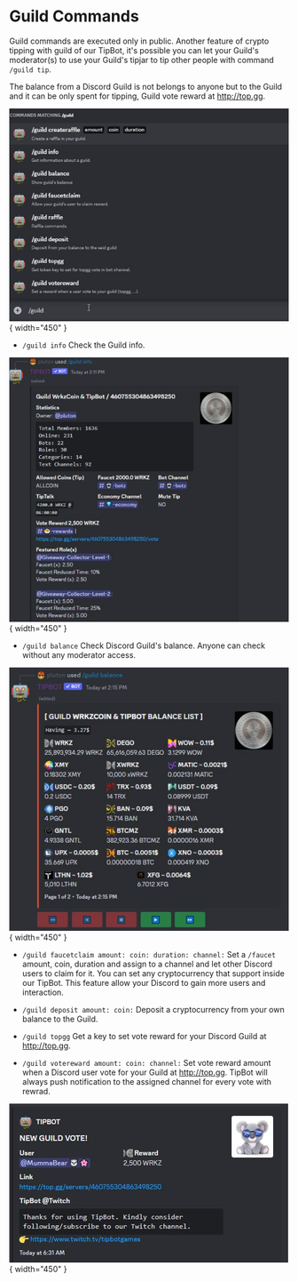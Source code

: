 # Guild Commands

Guild commands are executed only in public. Another feature of crypto tipping with guild of our TipBot, it's possible you can let your Guild's moderator(s) to use your Guild's tipjar to tip other people with command `/guild tip`.

The balance from a Discord Guild is not belongs to anyone but to the Guild and it can be only spent for tipping, Guild vote reward at <http://top.gg>.

![Guild Commands](img/static/guild-commands.jpg){ width="450" }

* `/guild info` Check the Guild info.

![Guild Info](img/static/guild-info.jpg){ width="450" }

* `/guild balance` Check Discord Guild's balance. Anyone can check without any moderator access.

![Guild Balance](img/static/guild-balance.jpg){ width="450" }

* `/guild faucetclaim amount: coin: duration: channel:` Set a `/faucet` amount, coin, duration and assign to a channel and let other Discord users to claim for it. You can set any cryptocurrency that support inside our TipBot. This feature allow your Discord to gain more users and interaction.

* `/guild deposit amount: coin:` Deposit a cryptocurrency from your own balance to the Guild.

* `/guild topgg` Get a key to set vote reward for your Discord Guild at <http://top.gg>.

* `/guild votereward amount: coin: channel:` Set vote reward amount when a Discord user vote for your Guild at <http://top.gg>. TipBot will always push notification to the assigned channel for every vote with rewrad.

![Guild vote reward](img/static/guild-votereward.jpg){ width="450" }